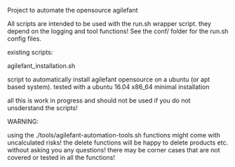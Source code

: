 Project to automate the opensource agilefant

All scripts are intended to be used with the run.sh wrapper script. they depend on the logging and tool functions! See the conf/ folder for the run.sh config files.

existing scripts:

agilefant_installation.sh

script to automatically install agilefant opensource on a ubuntu (or apt based system). tested with a ubuntu 16.04 x86_64 minimal installation

all this is work in progress and should not be used if you do not unsderstand the scripts!


WARNING:

using the ./tools/agilefant-automation-tools.sh functions might come with uncalculated risks! the delete functions will be happy to delete products etc. without asking you any questions! there may be corner cases that are not covered or tested in all the functions!
